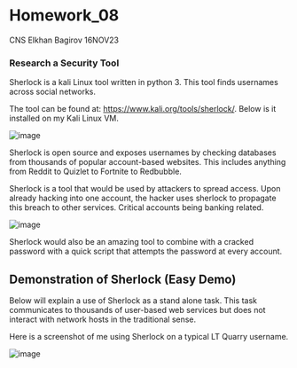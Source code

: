 # Homework_08
CNS Elkhan Bagirov 16NOV23

### Research a Security Tool

Sherlock is a kali Linux tool written in python 3. This tool finds usernames across social networks.

The tool can be found at: https://www.kali.org/tools/sherlock/. Below is it installed on my Kali Linux VM.

![image](https://github.com/YuanHusband/CNS/assets/90392600/b7a2023d-d512-4ed1-9204-d839c51bdf93)

Sherlock is open source and exposes usernames by checking databases from thousands of popular account-based websites. This includes anything from Reddit to Quizlet to Fortnite to Redbubble.

Sherlock is a tool that would be used by attackers to spread access. Upon already hacking into one account, the hacker uses sherlock to propagate this breach to other services. Critical accounts being banking related.

![image](https://github.com/YuanHusband/CNS/assets/90392600/5311d4b3-1b94-482c-9703-e2b5aef1a323)

Sherlock would also be an amazing tool to combine with a cracked password with a quick script that attempts the password at every account.

## Demonstration of Sherlock (Easy Demo)

Below will explain a use of Sherlock as a stand alone task. This task communicates to thousands of user-based web services but does not interact with network hosts in the traditional sense.

Here is a screenshot of me using Sherlock on a typical LT Quarry username.

![image](https://github.com/YuanHusband/CNS/assets/90392600/170c74c5-8fbb-441a-b219-ce42019fa490)
